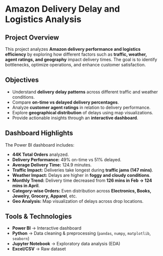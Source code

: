 #  Amazon Delivery Delay and Logistics Analysis  

##  Project Overview  
This project analyzes **Amazon delivery performance and logistics efficiency** by exploring how different factors such as **traffic, weather, agent ratings, and geography** impact delivery times. The goal is to identify bottlenecks, optimize operations, and enhance customer satisfaction.  

##  Objectives  
- Understand **delivery delay patterns** across different traffic and weather conditions.  
- Compare **on-time vs delayed delivery percentages**.  
- Analyze **customer agent ratings** in relation to delivery performance.  
- Explore **geographical distribution** of delays using map visualizations.  
- Provide actionable insights through an **interactive dashboard**.  

##  Dashboard Highlights  
The Power BI dashboard includes:  
- **44K Total Orders** analyzed.  
- **Delivery Performance:** 49% on-time vs 51% delayed.  
- **Average Delivery Time:** 124.9 minutes.  
- **Traffic Impact:** Deliveries take longest during **traffic jams (147 mins)**.  
- **Weather Impact:** Delays are higher in **foggy and cloudy conditions**.  
- **Monthly Trend:** Delivery time decreased from **126 mins in Feb → 124 mins in April**.  
- **Category-wise Orders:** Even distribution across **Electronics, Books, Jewelry, Grocery, Apparel**, etc.  
- **Geo Analysis:** Map visualization of delays across drop locations.   

##  Tools & Technologies  
- **Power BI** → Interactive dashboard  
- **Python** → Data cleaning & preprocessing (`pandas`, `numpy`, `matplotlib`, `seaborn`)  
- **Jupyter Notebook** → Exploratory data analysis (EDA)  
- **Excel/CSV** → Raw dataset  
